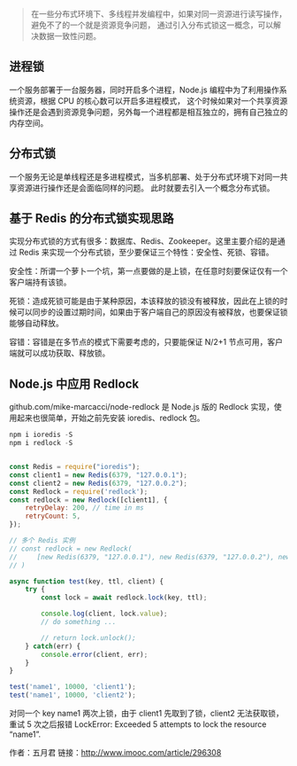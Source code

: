 > 在一些分布式环境下、多线程并发编程中，如果对同一资源进行读写操作，避免不了的一个就是资源竞争问题，
通过引入分布式锁这一概念，可以解决数据一致性问题。

## 进程锁
一个服务部署于一台服务器，同时开启多个进程，Node.js 编程中为了利用操作系统资源，根据 CPU 的核心数可以开启多进程模式，
这个时候如果对一个共享资源操作还是会遇到资源竞争问题，另外每一个进程都是相互独立的，拥有自己独立的内存空间。

## 分布式锁
一个服务无论是单线程还是多进程模式，当多机部署、处于分布式环境下对同一共享资源进行操作还是会面临同样的问题。
此时就要去引入一个概念分布式锁。

## 基于 Redis 的分布式锁实现思路
实现分布式锁的方式有很多：数据库、Redis、Zookeeper。这里主要介绍的是通过 Redis 来实现一个分布式锁，至少要保证三个特性：安全性、死锁、容错。

安全性：所谓一个萝卜一个坑，第一点要做的是上锁，在任意时刻要保证仅有一个客户端持有该锁。

死锁：造成死锁可能是由于某种原因，本该释放的锁没有被释放，因此在上锁的时候可以同步的设置过期时间，如果由于客户端自己的原因没有被释放，也要保证锁能够自动释放。

容错：容错是在多节点的模式下需要考虑的，只要能保证 N/2+1 节点可用，客户端就可以成功获取、释放锁。

## Node.js 中应用 Redlock
github.com/mike-marcacci/node-redlock 是 Node.js 版的 Redlock 实现，使用起来也很简单，开始之前先安装 ioredis、redlock 包。
```js
npm i ioredis -S
npm i redlock -S


const Redis = require("ioredis");
const client1 = new Redis(6379, "127.0.0.1");
const client2 = new Redis(6379, "127.0.0.2");
const Redlock = require('redlock');
const redlock = new Redlock([client1], {
    retryDelay: 200, // time in ms
    retryCount: 5,
});

// 多个 Redis 实例
// const redlock = new Redlock(
//     [new Redis(6379, "127.0.0.1"), new Redis(6379, "127.0.0.2"), new Redis(6379, "127.0.0.3")],
// )

async function test(key, ttl, client) {
    try {
        const lock = await redlock.lock(key, ttl);

        console.log(client, lock.value);
        // do something ...

        // return lock.unlock();
    } catch(err) {
        console.error(client, err);
    }
}

test('name1', 10000, 'client1');
test('name1', 10000, 'client2');

```
对同一个 key name1 两次上锁，由于 client1 先取到了锁，client2 无法获取锁，
重试 5 次之后报错 LockError: Exceeded 5 attempts to lock the resource “name1”.

作者：五月君
链接：http://www.imooc.com/article/296308

